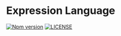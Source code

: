 # Expression Language

[![Npm version](https://badge.fury.io/js/@sirian%2Fexpression-language.svg)](https://www.npmjs.com/package/@sirian/expression-language)
[![LICENSE](https://img.shields.io/badge/License-MIT-yellow.svg)](https://opensource.org/licenses/MIT)


